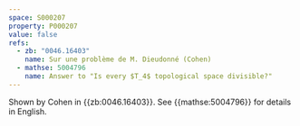 ```yaml
---
space: S000207
property: P000207
value: false
refs:
  - zb: "0046.16403"
    name: Sur une problème de M. Dieudonné (Cohen)
  - mathse: 5004796
    name: Answer to "Is every $T_4$ topological space divisible?"
---
```


Shown by Cohen in {{zb:0046.16403}}. See {{mathse:5004796}} for details in English.
